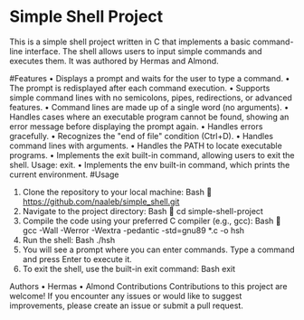 # Simple Shell Project
This is a simple shell project written in C that implements a basic command-line interface. The shell allows users to input simple commands and executes them. 
It was authored by Hermas and Almond.

#Features
•	Displays a prompt and waits for the user to type a command.
•	The prompt is redisplayed after each command execution.
•	Supports simple command lines with no semicolons, pipes, redirections, or advanced features.
•	Command lines are made up of a single word (no arguments).
•	Handles cases where an executable program cannot be found, showing an error message before displaying the prompt again.
•	Handles errors gracefully.
•	Recognizes the "end of file" condition (Ctrl+D).
•	Handles command lines with arguments.
•	Handles the PATH to locate executable programs.
•	Implements the exit built-in command, allowing users to exit the shell. Usage: exit.
•	Implements the env built-in command, which prints the current environment.
#Usage
1.	Clone the repository to your local machine:
Bash
	https://github.com/naaleb/simple_shell.git
2.	Navigate to the project directory:
Bash
	cd simple-shell-project 
3.	Compile the code using your preferred C compiler (e.g., gcc):
Bash
	gcc -Wall -Werror -Wextra -pedantic -std=gnu89 *.c -o hsh
4.	Run the shell:
Bash
./hsh
5.	You will see a prompt where you can enter commands. Type a command and press Enter to execute it.
6.	To exit the shell, use the built-in exit command:
Bash
exit 

Authors
•	Hermas
•	Almond
Contributions
Contributions to this project are welcome! If you encounter any issues or would like to suggest improvements, please create an issue or submit a pull request.
 
